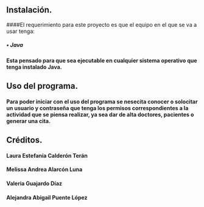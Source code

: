 ## Instalación.
####El requerimiento para este proyecto es que el equipo en el que se va a usar tenga:
##### •	Java
#### Esta pensado para que sea ejecutable en cualquier sistema operativo que tenga instalado Java.
## Uso del programa.
#### Para poder iniciar con el uso del programa se nesecita conocer o solocitar un usuario y contraseña que tenga los permisos correspondientes a la actividad que se piensa realizar, ya sea dar de alta doctores, pacientes o generar una cita.
## Créditos.
#### Laura Estefanía Calderón Terán 
#### Melissa Andrea Alarcón Luna
#### Valeria Guajardo Díaz
#### Alejandra Abigail Puente López  
